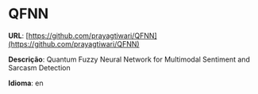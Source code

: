 # QFNN
**URL**: [https://github.com/prayagtiwari/QFNN](https://github.com/prayagtiwari/QFNN)

**Descrição**: Quantum Fuzzy Neural Network for Multimodal Sentiment and Sarcasm Detection

**Idioma**: en
